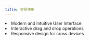 ```yaml
---
title: 容易使用
---
```

<li>Modern and Intuitive User Interface</li>
<li>Interactive drag and drop operations</li>
<li>Responsive design for cross devices</li>

